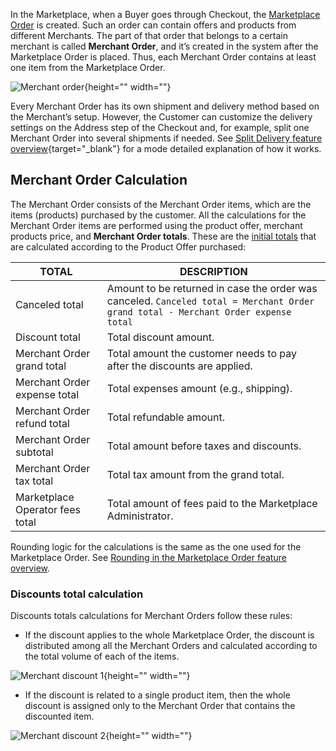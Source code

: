 In the Marketplace, when a Buyer goes through Checkout, the [Marketplace Order](https://documentation.spryker.com/marketplace/docs/marketplace-order-feature-overview) is created. Such an order can contain offers and products from different Merchants. The part of that order that belongs to a certain merchant is called **Merchant Order**, and it’s created in the system after the Marketplace Order is placed. Thus, each Merchant Order contains at least one item from the Marketplace Order.

![Merchant order](https://confluence-connect.gliffy.net/embed/image/1c2da1e6-9e30-4413-a799-bcf18d401167.png?utm_medium=live&utm_source=custom){height="" width=""}

Every Merchant Order has its own shipment and delivery method based on the Merchant’s setup. However, the Customer can customize the delivery settings on the Address step of the Checkout and, for example, split one Merchant Order into several shipments if needed. See [Split Delivery feature overview](https://documentation.spryker.com/docs/split-delivery-overview){target="_blank"} for a mode detailed explanation of how it works.

## Merchant Order Calculation

The Merchant Order consists of the Merchant Order items, which are the items (products) purchased by the customer. All the calculations for the Merchant Order items are performed using the product offer, merchant products price, and **Merchant Order totals**. These are the [initial totals](https://documentation.spryker.com/docs/calculation-3-0#totals-transfer) that are calculated according to the Product Offer purchased:

| TOTAL | DESCRIPTION |
| -------- | -------------- |
| Canceled total   | Amount to be returned in case the order was canceled. `Canceled total = Merchant Order grand total - Merchant Order expense total` |
| Discount total  | Total discount amount.    |
| Merchant Order grand total   | Total amount the customer needs to pay after the discounts are applied. |
| Merchant Order expense total  | Total expenses amount (e.g., shipping).   |
| Merchant Order refund total  | Total refundable amount.   |
| Merchant Order subtotal  | Total amount before taxes and discounts.  |
| Merchant Order tax total  | Total tax amount from the grand total.   |
| Marketplace Operator fees total | Total amount of fees paid to the Marketplace Administrator.  |

Rounding logic for the calculations is the same as the one used for the Marketplace Order. See [Rounding in the Marketplace Order feature overview](https://documentation.spryker.com/marketplace/docs/marketplace-order-feature-overview#rounding).

### Discounts total calculation
Discounts totals calculations for Merchant Orders follow these rules:

* If the discount applies to the whole Marketplace Order, the discount is distributed among all the Merchant Orders and calculated according to the total volume of each of the items.

![Merchant discount 1](https://spryker.s3.eu-central-1.amazonaws.com/docs/Features/Marketplace/Marketplace+and+Merchant+orders/Merchant+order+feature+overview/mp-discount.png){height="" width=""}

* If the discount is related to a single product item, then the whole discount is assigned only to the Merchant Order that contains the discounted item.

![Merchant discount 2](https://spryker.s3.eu-central-1.amazonaws.com/docs/Features/Marketplace/Marketplace+and+Merchant+orders/Merchant+order+feature+overview/mp-discount-2.png){height="" width=""}